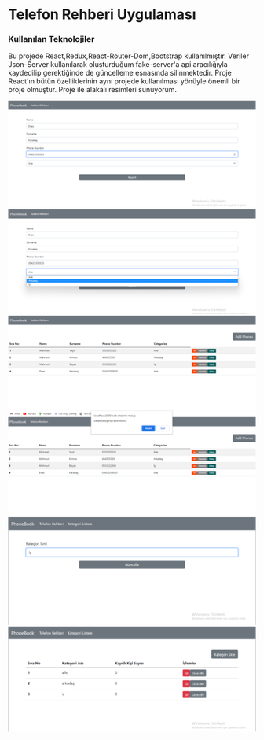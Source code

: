 # Telefon Rehberi Uygulaması

<h3>Kullanılan Teknolojiler</h3>

<p>Bu projede React,Redux,React-Router-Dom,Bootstrap kullanılmıştır. Veriler Json-Server kullanılarak oluşturduğum fake-server'a api aracılığıyla kaydedilip gerektiğinde de güncelleme esnasında silinmektedir. Proje React'ın bütün özelliklerinin aynı projede kullanılması yönüyle önemli bir proje olmuştur. Proje ile alakalı resimleri sunuyorum. </p>


<img src="./resimler/e1.png">
<img src="./resimler/e2.png">
<img src="./resimler/e3.png">
<img src="./resimler/e4.png">
<img src="./resimler/e5.png">
<img src="./resimler/e6.png">


